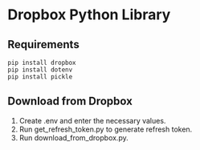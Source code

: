 # Dropbox Python Library

## Requirements
```
pip install dropbox
pip install dotenv
pip install pickle
```

## Download from Dropbox
1. Create .env and enter the necessary values.
2. Run get_refresh_token.py to generate refresh token. 
3. Run download_from_dropbox.py.